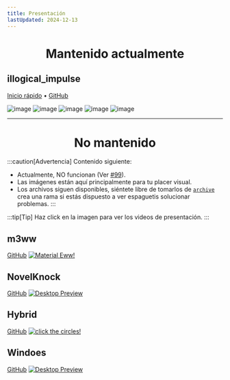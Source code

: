```yaml
---
title: Presentación
lastUpdated: 2024-12-13
---
```


<div align="center">
    <h1>Mantenido actualmente</h1>
</div>

## illogical_impulse
[Inicio rápido](../../i-i/01setup)    •    [GitHub](https://github.com/end-4/dots-hyprland)

![image](/dots-hyprland-wiki/screenshots/i-i.1.png)
![image](/dots-hyprland-wiki/screenshots/i-i.2.png)
![image](/dots-hyprland-wiki/screenshots/i-i.3.png)
![image](/dots-hyprland-wiki/screenshots/i-i.4.png)
![image](/dots-hyprland-wiki/screenshots/i-i.5.png)

---

<div align="center">
    <h1>No mantenido</h1>
</div>

:::caution[Advertencia]
Contenido siguiente:
- Actualmente, NO funcionan (Ver [#99](https://github.com/end-4/dots-hyprland/issues/99)).
- Las imágenes están aquí principalmente para tu placer visual.
- Los archivos siguen disponibles, siéntete libre de tomarlos de [`archive`](https://github.com/end-4/dots-hyprland/tree/archive) crea una rama si estás dispuesto a ver espaguetis solucionar problemas.
:::

:::tip[Tip]
Haz click en la imagen para ver los videos de presentación.
:::

## m3ww
[GitHub](https://github.com/end-4/dots-hyprland/tree/archive)
<a href="https://streamable.com/85ch8x">
 <img src="/dots-hyprland-wiki/screenshots/m3ww.1.png" alt="Material Eww!">
</a>

## NovelKnock
[GitHub](https://github.com/end-4/dots-hyprland/tree/archive)
<a href="https://streamable.com/7vo61k">
 <img src="/dots-hyprland-wiki/screenshots/n-k.1.png" alt="Desktop Preview">
</a>

## Hybrid
[GitHub](https://github.com/end-4/dots-hyprland/tree/archive)
<a href="https://streamable.com/4oogot">
 <img src="/dots-hyprland-wiki/screenshots/hybrid.1.png" alt="click the circles!">
</a>

## Windoes
[GitHub](https://github.com/end-4/dots-hyprland/tree/archive)
<a href="https://streamable.com/5qx614">
 <img src="/dots-hyprland-wiki/screenshots/windoes.1.png" alt="Desktop Preview">
</a>

